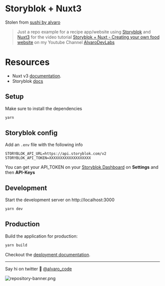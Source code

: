 # Storyblok + Nuxt3

Stolen from [sushi by alvaro](https://github.com/alvarosabu/sushi-wuut-storyblok-nuxt3)

> Just a repo example for a recipe app/website using [Storyblok](https://www.storyblok.com/) and [Nuxt3](https://v3.nuxtjs.org/) for the video tutorial [Storyblok + Nuxt - Creating your own food website]() on my Youtube Channel [AlvaroDevLabs](https://www.youtube.com/channel/UC6D2KveNVcuuPqOKp0YWO3w)

# Resources

- Nuxt v3 [documentation](https://v3.nuxtjs.org).
- Storyblok [docs](https://www.storyblok.com/docs)

## Setup

Make sure to install the dependencies

```bash
yarn
```

## Storyblok config

Add an `.env` file with the following info

```
STORYBLOK_API_URL=https://api.storyblok.com/v2
STORYBLOK_API_TOKEN=XXXXXXXXXXXXXXXXXXX
```

You can get your API_TOKEN on your [Storyblok Dashboard](https://app.storyblok.com/) on **Settings** and then **API-Keys**

## Development

Start the development server on http://localhost:3000

```bash
yarn dev
```

## Production

Build the application for production:

```bash
yarn build
```

Checkout the [deployment documentation](https://v3.nuxtjs.org/docs/deployment).

---

Say hi on twitter 👋 [@alvaro_code](https://twitter.com/alvaro_code)

![repository-banner.png](https://res.cloudinary.com/alvarosaburido/image/upload/v1564929632/as-readme-banner_tqdgrx.png)
